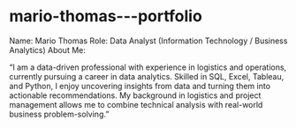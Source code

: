 # mario-thomas---portfolio
Name: Mario Thomas
Role: Data Analyst (Information Technology / Business Analytics)
About Me:

“I am a data-driven professional with experience in logistics and operations, currently pursuing a career in data analytics. Skilled in SQL, Excel, Tableau, and Python, I enjoy uncovering insights from data and turning them into actionable recommendations. My background in logistics and project management allows me to combine technical analysis with real-world business problem-solving.”
